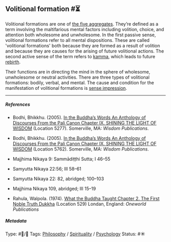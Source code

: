 ## Volitional formation #⏳

Volitional formations are one of [the five aggregates](The%20five%20aggregates.md). They’re defined as a term involving the maltifarious mental factors including volition, choice, and attention both wholesome and unwholesome. In the first passive sense, volitional formations refer to all mental dispositions. These are called 'volitional formations' both because they are formed as a result of volition and because they are causes for the arising of future volitional actions. The second active sense of the term refers to [kamma](Kamma.md), which leads to future [rebirth](Rebirth.md).

Their functions are in directing the mind in the sphere of wholesome, unwholesome or neutral activities. There are three types of volitional formations: bodily, verbal, and mental. The cause and condition for the manifestation of volitional formations is [sense impression](Sense%20impression.md).

---

##### References

* Bodhi, Bhikkhu. (2005). [In the Buddha’s Words An Anthology of Discourses From the Pali Canon Chapter IX. SHINING THE LIGHT OF WISDOM](In%20the%20Buddha%E2%80%99s%20Words%20An%20Anthology%20of%20Discourses%20From%20the%20Pali%20Canon%20Chapter%20IX.%20SHINING%20THE%20LIGHT%20OF%20WISDOM.md) (Location 5277). Somerville, MA: *Wisdom Publications*.

* Bodhi, Bhikkhu. (2005). [In the Buddha’s Words An Anthology of Discourses From the Pali Canon Chapter IX. SHINING THE LIGHT OF WISDOM](In%20the%20Buddha%E2%80%99s%20Words%20An%20Anthology%20of%20Discourses%20From%20the%20Pali%20Canon%20Chapter%20IX.%20SHINING%20THE%20LIGHT%20OF%20WISDOM.md) (Location 5762). Somerville, MA: *Wisdom Publications*.

* Majjhima Nikaya 9: Sammādiṭṭhi Sutta; I 46–55

* Samyutta Nikaya 22:56; III 58–61

* Samyutta Nikaya 22: 82, abridged; 100–103 

* Majjhima Nikaya 109, abridged; III 15–19

* Rahula, Walpola. (1974). [What the Buddha Taught Chapter 2. The First Noble Truth Dukkha](What%20the%20Buddha%20Taught%20Chapter%202.%20The%20First%20Noble%20Truth%20Dukkha.md) (Location 529) Londan, England: *Oneworld Publications*

##### Metadata

Type: #🔵/🔵 
Tags: [Philosophy](Philosophy.md) / [Spirituality]() / [Psychology](Psychology.md)
Status: #☀️ 
